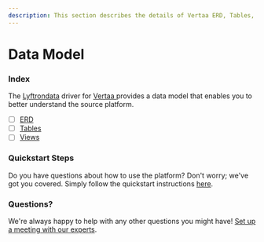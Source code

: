 ```yaml
---
description: This section describes the details of Vertaa ERD, Tables, and Views.
---
```


# Data Model

### Index

The  [Lyftrondata](https://www.lyftrondata.com/) driver for [Vertaa](https://www.lyftrondata.com/integration/vertaa/)[ ](https://www.lyftrondata.com/integration/vertaa/)provides a data model that enables you to better understand the source platform.

* [ ] [ERD](../../../marketing-analytics/vertaa/data-model/erd.md)
* [ ] [Tables](../../../marketing-analytics/vertaa/data-model/tables.md)
* [ ] [Views](../../../marketing-analytics/vertaa/data-model/views.md)

### Quickstart Steps

Do you have questions about how to use the platform? Don't worry; we've got you covered. Simply follow the quickstart instructions [here](../../../../quickstart-steps.md).

### Questions? <a href="#questions" id="questions"></a>

We're always happy to help with any other questions you might have! [Set up a meeting with our experts](https://www.lyftrondata.com/book-a-meeting/).

